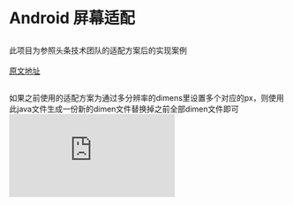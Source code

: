 # Android 屏幕适配
##

此项目为参照头条技术团队的适配方案后的实现案例<br>  
[原文地址](https://mp.weixin.qq.com/s/d9QCoBP6kV9VSWvVldVVwA)
## 

如果之前使用的适配方案为通过多分辨率的dimens里设置多个对应的px，则使用此java文件生成一份新的dimen文件替换掉之前全部dimen文件即可
![](https://github.com/KaiLinWang/DisplayAdaptation/blob/master/GenerateValueFiles.java)  
